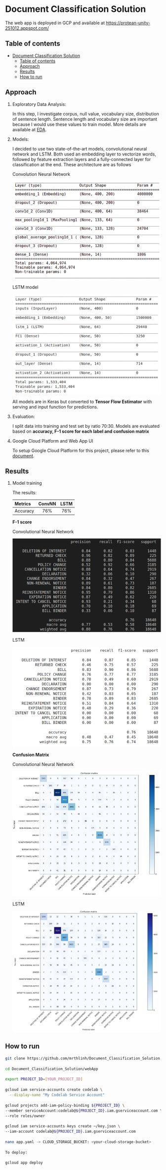 # Document Classification Solution

The web app is deployed in GCP and available at https://protean-unity-251012.appspot.com/

## Table of contents

- [Document Classification Solution](#document-classification-solution)
  - [Table of contents](#table-of-contents)
  - [Approach](#approach)
  - [Results](#results)
  - [How to run](#how-to-run)


## Approach

1. Exploratory Data Analysis: 
   
   In this step, I investigate corpus, null value, vocabulary size, distribution of sentence length. Sentence length and vocabulary size are important because I would use these values to train model. More details are available at [EDA](EDA.ipynb).
2. Models: 
   
   I decided to use two state-of-the-art models, convolutional neural network and LSTM. Both used an embedding layer to vectorize words, followed by feature extraction layers and a fully-connected layer for classification at the end. These architecture are as follows

   Convolution Neural Network

   ![](pic/convNN.png)

   LSTM model

   ![](pic/LSTM.png)

   All models are in Keras but converted to __Tensor Flow Estimator__ with serving and input function for predictions.

3. Evaluation: 
   
   I split data into training and test set by ratio 70:30. Models are evaluated based on **accuracy, F-1 score for each label and confusion matrix**


4. Google Cloud Platform and Web App UI
   
   To setup Google Cloud Platform for this project, please refer to this [document](https://codelabs.developers.google.com/codelabs/cloud-vision-app-engine/index.html?index=..%2F..index#8).
     

## Results

1. Model training

   The results:

   |Metrics|ConvNN|LSTM|
   |:------|:----:|:---:|
   |Accuracy|76%|76%|

    **F-1 score**

    Convolutional Neural Network

   ![](pic/f1_convNN.png)

    LSTM
    
   ![](pic/f1_LSTM.png)

   **Confusion Matrix**

   Convolutional Neural Network

   ![](pic/cm_convNN.png)
   
   LSTM

    ![](pic/cm_LSTM.png)


## How to run

```bash
git clone https://github.com/mrthlinh/Document_Classification_Solution.git

cd Document_Classification_Solution/webApp

export PROJECT_ID=[YOUR_PROJECT_ID]

gcloud iam service-accounts create codelab \
  --display-name "My Codelab Service Account"

gcloud projects add-iam-policy-binding ${PROJECT_ID} \
--member serviceAccount:codelab@${PROJECT_ID}.iam.gserviceaccount.com \
--role roles/owner

gcloud iam service-accounts keys create ~/key.json \
--iam-account codelab@${PROJECT_ID}.iam.gserviceaccount.com

nano app.yaml -> CLOUD_STORAGE_BUCKET: <your-cloud-storage-bucket>

To deploy:

gcloud app deploy

```


